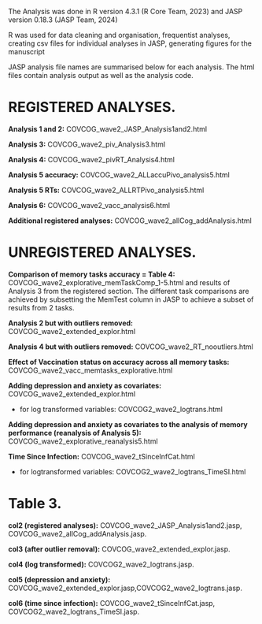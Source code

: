 The Analysis was done in R version 4.3.1 (R Core Team, 2023) and JASP version 0.18.3 (JASP Team, 2024)

R was used for data cleaning and organisation, frequentist analyses, creating csv files for individual analyses in JASP, generating figures for the manuscript

JASP analysis file names are summarised below for each analysis. The html files contain analysis output as well as the analysis code.

# REGISTERED ANALYSES. 

**Analysis 1 and 2:** COVCOG_wave2_JASP_Analysis1and2.html 

**Analysis 3:** COVCOG_wave2_piv_Analysis3.html 

**Analysis 4:** COVCOG_wave2_pivRT_Analysis4.html 

**Analysis 5 accuracy:** COVCOG_wave2_ALLaccuPivo_analysis5.html 

**Analysis 5 RTs:** COVCOG_wave2_ALLRTPivo_analysis5.html 

**Analysis 6:** COVCOG_wave2_vacc_analysis6.html 

**Additional registered analyses:** COVCOG_wave2_allCog_addAnalysis.html  


# UNREGISTERED ANALYSES. 

**Comparison of memory tasks accuracy = Table 4:** COVCOG_wave2_explorative_memTaskComp_1-5.html and results of Analysis 3 from the registered section. The different task comparisons are achieved by subsetting the MemTest column in JASP to achieve a subset of results from 2 tasks. 

**Analysis 2 but with outliers removed:** COVCOG_wave2_extended_explor.html 

**Analysis 4 but with outliers removed:** COVCOG_wave2_RT_nooutliers.html 

**Effect of Vaccination status on accuracy across all memory tasks:** COVCOG_wave2_vacc_memtasks_explorative.html 

**Adding depression and anxiety as covariates:** COVCOG_wave2_extended_explor.html

- for log transformed variables: COVCOG2_wave2_logtrans.html 

**Adding depression and anxiety as covariates to the analysis of memory performance (reanalysis of Analysis 5):** COVCOG_wave2_explorative_reanalysis5.html

**Time Since Infection:** COVCOG_wave2_tSinceInfCat.html 

- for logtransformed variables: COVCOG2_wave2_logtrans_TimeSI.html 


# Table 3. 

**col2 (registered analyses):** COVCOG_wave2_JASP_Analysis1and2.jasp, COVCOG_wave2_allCog_addAnalysis.jasp. 

**col3 (after outlier removal):** COVCOG_wave2_extended_explor.jasp. 

**col4 (log transformed):** COVCOG2_wave2_logtrans.jasp. 

**col5 (depression and anxiety):** COVCOG_wave2_extended_explor.jasp,COVCOG2_wave2_logtrans.jasp. 

**col6 (time since infection):** COVCOG_wave2_tSinceInfCat.jasp, COVCOG2_wave2_logtrans_TimeSI.jasp. 

